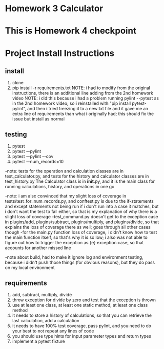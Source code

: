 # Homework 3 Calculator
# This is Homework 4 checkpoint

# Project Install Instructions

## install 
1. clone
2. pip install -r requirements.txt
    NOTE: i had to modify from the original instructions, there is an additional line adding from the 2nd homework video
    NOTE: i did this because i had a problem running pylint --pytest as in the 2nd homework video, so i reinstalled with "pip install pytest-pylint", and then i tried freezing it to a new txt file and it gave me an extra line of requirements than what i originally had; this should fix the issue but install as normal

## testing
1. pytest
2. pytest --pylint
3. pytest --pylint --cov
4. pytest --num_records=10

-note: tests for the operation and calculation classes are in test_calculator.py, and tests for the history and calculator classes are in test_history.py
The Calculator class is in __init__.py, and it is the main class for running calculations, history, and operations in one go

-note: i am also convinced that my slight loss of coverage in tests/test_for_num_records.py, and conftest.py 
is due to the if-statements and except statements not being run if i don't run into a case it matches,
but i don't want the test to fail either, so that is my explanation of why there is a slight loss of coverage
-test_command.py doesn't get to the exception case in plugins/add, plugins/subtract, plugins/multiply, and plugins/divide, 
so that explains the loss of coverage there as well; goes through all other cases though
-for the main.py function loss of coverage, i didn't know how to test the main function itself, so that's why it is so low;
i also was not able to figure out how to trigger the exception as {e} exception case, so that accounts for another missed line

-note about build, had to make it ignore log and environment testing, because i didn't push those things (for obvious reasons), but they do pass on my local environment


## requirements
1. add, subtract, multiply, divide
2. throw exception for divide by zero and test that the exception is thrown
3. use at least one class, at least one static method, at least one class method
4. it needs to store a history of calculations, so that you can retrieve the last calculation, add a calculation
5. it needs to have 100% test coverage, pass pylint, and you need to do your best to not repeat any lines of code
6. you should use type hints for input parameter types and return types 
7. implement a pytest fixture
